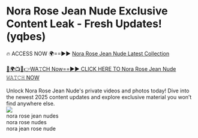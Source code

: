 # Nora Rose Jean Nude Exclusive Content Leak - Fresh Updates! (yqbes)

🔥 ACCESS NOW 🌍==►► <a href="https://tinyurl.com/2mz8nhtm" rel="nofollow">Nora Rose Jean Nude Latest Collection</a>
<br><br>
[🔴🌍📺📱👉WA𝚃CH Now==►► CLICK HERE TO Nora Rose Jean Nude 𝚆𝙰𝚃𝙲𝙷 NOW](https://tinyurl.com/2mz8nhtm)
<br><br>
Unlock Nora Rose Jean Nude's private videos and photos today! Dive into the newest 2025 content updates and explore exclusive material you won’t find anywhere else.
<br>
<a href="https://tinyurl.com/2mz8nhtm" rel="nofollow" data-target="animated-image.originalLink"><img src="https://camo.githubusercontent.com/8a4f000d20f83aca3bf7ec5f350d767afa0574a8a352519fd8cfa583a6f93a33/68747470733a2f2f692e696d6775722e636f6d2f644a486b345a712e676966" data-canonical-src="https://i.imgur.com/dJHk4Zq.gif" style="max-width: 100%; display: inline-block;" data-target="animated-image.originalImage"></a>
<br>
nora rose jean nudes<br>
nora rose nudes<br>
nora jean rose nude